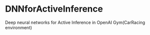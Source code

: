 # DNNforActiveInference
Deep neural networks for Active Inference in OpenAI Gym(CarRacing environment)
